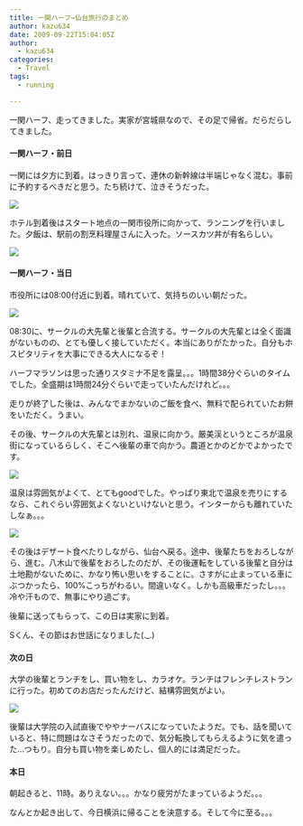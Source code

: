 ```yaml
---
title: 一関ハーフ→仙台旅行のまとめ
author: kazu634
date: 2009-09-22T15:04:05Z
author:
  - kazu634
categories:
  - Travel
tags:
  - running 

---
```

<div class="section">
<p>
    一関ハーフ、走ってきました。実家が宮城県なので、その足で帰省。だらだらしてきました。
</p>
  
<h4>
    一関ハーフ・前日
</h4>
  
<p>
    一関には夕方に到着。はっきり言って、連休の新幹線は半端じゃなく混む。事前に予約するべきだと思う。たち続けて、泣きそうだった。
</p>
  
<p>
<a href="http://flickr.com/photos/42332031@N02/3933159353/" onclick="__gaTracker('send', 'event', 'outbound-article', 'http://flickr.com/photos/42332031@N02/3933159353/', '');" title="一ノ関の夕暮れ"><img src="http://farm4.static.flickr.com/3516/3933159353_c18fbb1b1d.jpg" /></a>
</p>
  
<p>
    ホテル到着後はスタート地点の一関市役所に向かって、ランニングを行いました。夕飯は、駅前の割烹料理屋さんに入った。ソースカツ丼が有名らしい。
</p>
  
<p>
<a href="http://flickr.com/photos/42332031@N02/3933158369/" onclick="__gaTracker('send', 'event', 'outbound-article', 'http://flickr.com/photos/42332031@N02/3933158369/', '');" title="夕飯"><img src="http://farm3.static.flickr.com/2652/3933158369_dbecc6cb8c.jpg" /></a>
</p>
  
<h4>
    一関ハーフ・当日
</h4>
  
<p>
    市役所には08:00付近に到着。晴れていて、気持ちのいい朝だった。
</p>
  
<p>
</p>
  
<p>
<a href="http://flickr.com/photos/42332031@N02/3944801484/" onclick="__gaTracker('send', 'event', 'outbound-article', 'http://flickr.com/photos/42332031@N02/3944801484/', '');" title="一関ハーフ当日"><img src="http://farm3.static.flickr.com/2667/3944801484_0445c243b1.jpg" /></a>
</p>
  
<p>
    08:30に、サークルの大先輩と後輩と合流する。サークルの大先輩とは全く面識がないものの、とても優しく接していただく。本当にありがたかった。自分もホスピタリティを大事にできる大人になるぞ！
</p>
  
<p>
    ハーフマラソンは思った通りスタミナ不足を露呈。。。1時間38分ぐらいのタイムでした。全盛期は1時間24分ぐらいで走っていたんだけれど。。。
</p>
  
<p>
    走りが終了した後は、みんなでまかないのご飯を食べ、無料で配られていたお餅をいただく。うまい。
</p>
  
<p>
    その後、サークルの大先輩とは別れ、温泉に向かう。厳美渓というところが温泉街になっているらしく、そこへ後輩の車で向かう。農道とかのどかでよかったです。
</p>
  
<p>
</p>
  
<p>
<a href="http://flickr.com/photos/42332031@N02/3944022597/" onclick="__gaTracker('send', 'event', 'outbound-article', 'http://flickr.com/photos/42332031@N02/3944022597/', '');" title="厳美渓の農道"><img src="http://farm4.static.flickr.com/3495/3944022597_d1010fda01.jpg" /></a>
</p>
  
<p>
    温泉は雰囲気がよくて、とてもgoodでした。やっぱり東北で温泉を売りにするなら、これぐらい雰囲気よくないといけないと思う。インターからも離れていたしなぁ。。。
</p>
  
<p>
<a href="http://flickr.com/photos/42332031@N02/3944802592/" onclick="__gaTracker('send', 'event', 'outbound-article', 'http://flickr.com/photos/42332031@N02/3944802592/', '');" title="温泉"><img src="http://farm3.static.flickr.com/2553/3944802592_68ec2fb316.jpg" /></a>
</p>
  
<p>
    その後はデザート食べたりしながら、仙台へ戻る。途中、後輩たちをおろしながら、進む。八木山で後輩をおろしたのだが、その後運転をしている後輩と自分は土地勘がないために、かなり怖い思いをすることに。さすがに止まっている車にぶつかったら、100%こっちがわるい。間違いなく。しかも高級車だったし。。。冷や汗もので、無事にやり過ごす。
</p>
  
<p>
    後輩に送ってもらって、この日は実家に到着。
</p>
  
<p>
    Sくん、その節はお世話になりました(._.)
</p>
  
<h4>
    次の日
</h4>
  
<p>
    大学の後輩とランチをし、買い物をし、カラオケ。ランチはフレンチレストランに行った。初めてのお店だったんだけど、結構雰囲気がよい。
</p>
  
<p>
<a href="http://flickr.com/photos/42332031@N02/3944024177/" onclick="__gaTracker('send', 'event', 'outbound-article', 'http://flickr.com/photos/42332031@N02/3944024177/', '');" title="フレンチ"><img src="http://farm3.static.flickr.com/2558/3944024177_69112cd66e.jpg" /></a>
</p>
  
<p>
    後輩は大学院の入試直後でややナーバスになっていたようだ。でも、話を聞いていると、特に問題はなさそうだったので、気分転換してもらえるように気を遣った…つもり。自分も買い物を楽しめたし、個人的には満足だった。
</p>
  
<h4>
    本日
</h4>
  
<p>
    朝起きると、11時。ありえない。。。かなり疲労がたまっているようだ。。。
</p>
  
<p>
    なんとか起き出して、今日横浜に帰ることを決意する。そして今に至る。。。
</p>
</div>
